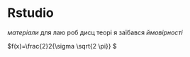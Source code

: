 # Rstudio
*матеріали* для лаю роб дисц теорі я заїбався *ймовірності* 

$f(x)=\frac{2}2{\sigma \sqrt{2 \pi}}  $